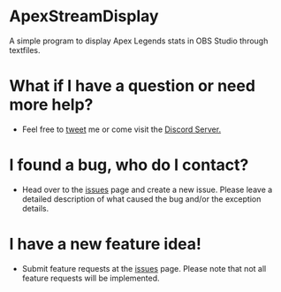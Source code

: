 # ApexStreamDisplay
A simple program to display Apex Legends stats in OBS Studio through textfiles.


# What if I have a question or need more help?
* Feel free to [tweet](https://twitter.com/theguitarleader) me or come visit the [Discord Server.](https://discord.gg/qzymgKGb7j)


# I found a bug, who do I contact?
* Head over to the [issues](https://github.com/TheGuitarleader/ApexStreamDisplay/issues) page and create a new issue. Please leave a detailed description of what caused the bug and/or the exception details.


# I have a new feature idea!
* Submit feature requests at the [issues](https://github.com/TheGuitarleader/ApexStreamDisplay/issues) page. Please note that not all feature requests will be implemented.
